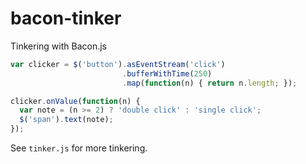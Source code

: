 bacon-tinker
============

Tinkering with Bacon.js

```javascript
var clicker = $('button').asEventStream('click')
                         .bufferWithTime(250)
                         .map(function(n) { return n.length; });

clicker.onValue(function(n) {
  var note = (n >= 2) ? 'double click' : 'single click';
  $('span').text(note);
});
```
See ``tinker.js`` for more tinkering.
